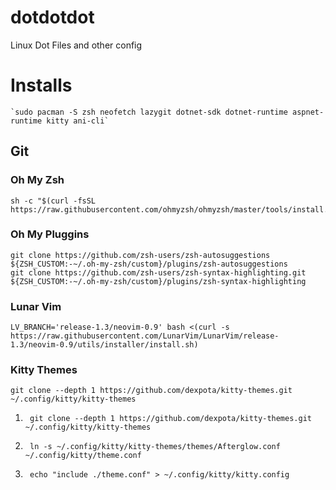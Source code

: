 # dotdotdot
Linux Dot Files and other config

# Installs
    `sudo pacman -S zsh neofetch lazygit dotnet-sdk dotnet-runtime aspnet-runtime kitty ani-cli`

## Git
### Oh My Zsh
	sh -c "$(curl -fsSL https://raw.githubusercontent.com/ohmyzsh/ohmyzsh/master/tools/install.sh)

### Oh My Pluggins
    git clone https://github.com/zsh-users/zsh-autosuggestions ${ZSH_CUSTOM:-~/.oh-my-zsh/custom}/plugins/zsh-autosuggestions
    git clone https://github.com/zsh-users/zsh-syntax-highlighting.git ${ZSH_CUSTOM:-~/.oh-my-zsh/custom}/plugins/zsh-syntax-highlighting

### Lunar Vim
	LV_BRANCH='release-1.3/neovim-0.9' bash <(curl -s https://raw.githubusercontent.com/LunarVim/LunarVim/release-1.3/neovim-0.9/utils/installer/install.sh)
	
### Kitty Themes
	git clone --depth 1 https://github.com/dexpota/kitty-themes.git ~/.config/kitty/kitty-themes

1. 
		git clone --depth 1 https://github.com/dexpota/kitty-themes.git ~/.config/kitty/kitty-themes

2.
		ln -s ~/.config/kitty/kitty-themes/themes/Afterglow.conf ~/.config/kitty/theme.conf
		
3.
		echo "include ./theme.conf" > ~/.config/kitty/kitty.config
